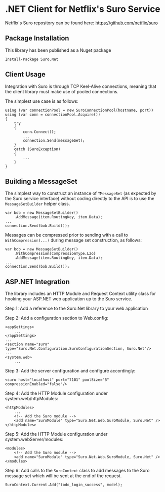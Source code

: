 # .NET Client for Netflix's Suro Service

Netflix's Suro repository can be found here: https://github.com/netflix/suro

## Package Installation

This library has been published as a Nuget package

    Install-Package Suro.Net

## Client Usage

Integration with Suro is through TCP Keel-Alive connections, meaning that the client library must make use of pooled connections.

The simplest use case is as follows:

    using (var connectionPool = new SuroConnectionPool(hostname, port))
    using (var conn = connectionPool.Acquire())
    {
        try
        {
            conn.Connect();
            ...
            connection.Send(messageSet);
        }
        catch (SuroException)
        {
            ...
        }
    }

## Building a MessageSet

The simplest way to construct an instance of `TMessageSet` (as expected by the Suro service interface) without coding directly to the API is to use the `MessageSetBuilder` helper class.

    var bob = new MessageSetBuilder()
        .AddMessage(item.RoutingKey, item.Data);
    ...
    connection.Send(bob.Build());

Messages can be compressed prior to sending with a call to `WithCompression(...)` during message set construction, as follows:

    var bob = new MessageSetBuilder()
        .WithCompression(CompressionType.Lzo)
        .AddMessage(item.RoutingKey, item.Data);
    ...
    connection.Send(bob.Build());

## ASP.NET Integration

The library includes an HTTP Module and Request Context utility class for hooking your ASP.NET web application up to the Suro service.

Step 1: Add a reference to the Suro.Net library to your web application

Step 2: Add a configuration section to Web.config:

    <appSettings>
        ...
    </appSettings>
    ...
    <section name="suro" type="Suro.Net.Configuration.SuroConfigurationSection, Suro.Net"/>
    ...
    <system.web>
        ...

Step 3: Add the server configuration and configure accordingly:

    <suro host="localhost" port="7101" poolSize="5" compressionEnabled="false"/>

Step 4: Add the HTTP Module configuration under system.web/httpModules:

    <httpModules>
        ...
        <!-- Add the Suro module -->
        <add name="SuroModule" type="Suro.Net.Web.SuroModule, Suro.Net" />
    </httpModules>

Step 5: Add the HTTP Module configuration under system.webServer/modules:

    <modules>
        <!-- Add the Suro module -->
        <add name="SuroModule" type="Suro.Net.Web.SuroModule, Suro.Net" />
    </modules>

Step 6: Add calls to the `SuroContext` class to add messages to the Suro message set which will be sent at the end of the request.

    SuroContext.Current.Add("todo_login_success", model);